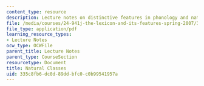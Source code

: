```yaml
---
content_type: resource
description: Lecture notes on distinctive features in phonology and natural classes.
file: /media/courses/24-941j-the-lexicon-and-its-features-spring-2007/335c8fb6dc0d89ddbfc0c0b99541957a_lec4ds_natural.pdf
file_type: application/pdf
learning_resource_types:
- Lecture Notes
ocw_type: OCWFile
parent_title: Lecture Notes
parent_type: CourseSection
resourcetype: Document
title: Natural Classes
uid: 335c8fb6-dc0d-89dd-bfc0-c0b99541957a
---
```

